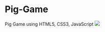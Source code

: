 # Pig-Game
Pig Game using HTML5, CSS3, JavaScript
![](https://github.com/aman-1998/Pig-Game/blob/master/images/Pig.PNG)
